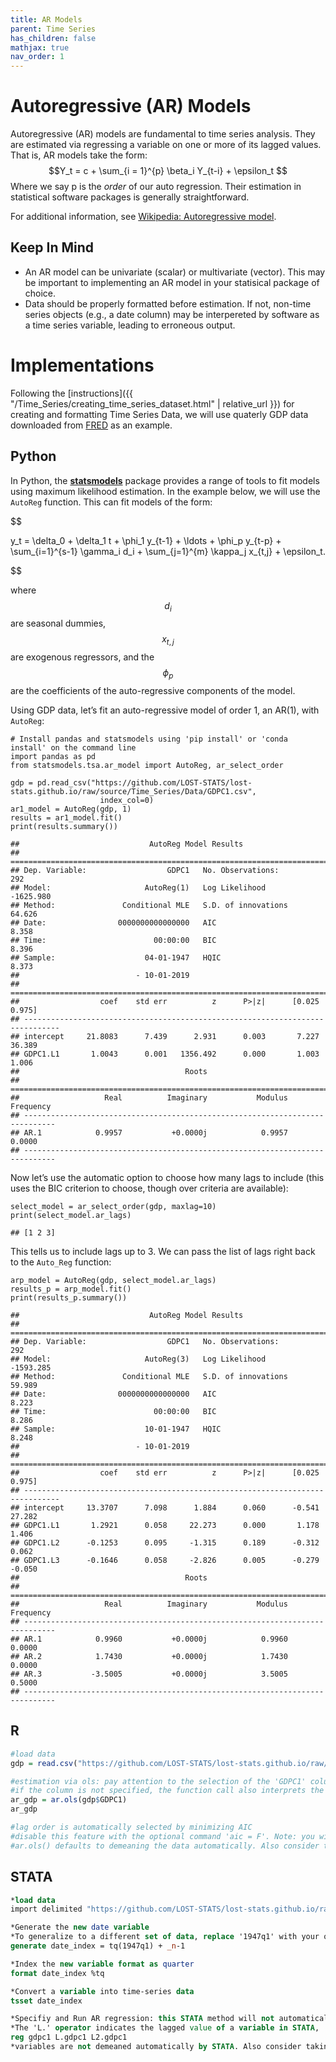 ```yaml
---
title: AR Models
parent: Time Series
has_children: false
mathjax: true
nav_order: 1
---
```


# Autoregressive (AR) Models

Autoregressive (AR) models are fundamental to time series analysis. They are estimated via regressing a variable on one or more of its lagged values. That is, AR models take the form: $$Y_t = c + \sum_{i = 1}^{p} \beta_i Y_{t-i} + \epsilon_t $$ Where we say p is the *order* of our auto regression. Their estimation in statistical software packages is generally straightforward.

For additional information, see [Wikipedia: Autoregressive model](https://en.wikipedia.org/wiki/Autoregressive_model).

## Keep In Mind

- An AR model can be univariate (scalar) or multivariate (vector). This may be important to implementing an AR model in your statisical package of choice.
- Data should be properly formatted before estimation. If not, non-time series objects (e.g., a date column) may be interpereted by software as a time series variable, leading to erroneous output.

# Implementations

Following the [instructions]({{ "/Time_Series/creating_time_series_dataset.html" | relative_url }}) for creating and formatting Time Series Data, we will use quaterly GDP data downloaded from [FRED](https://fred.stlouisfed.org/series/GDPC1) as an example.

## Python

In Python, the
[**statsmodels**](https://www.statsmodels.org/stable/index.html) package
provides a range of tools to fit models using maximum likelihood
estimation. In the example below, we will use the `AutoReg` function. This
can fit models of the form:

$$

y_t = \delta_0 + \delta_1 t + \phi_1 y_{t-1} + \ldots + \phi_p y_{t-p} + \sum_{i=1}^{s-1} \gamma_i d_i + \sum_{j=1}^{m} \kappa_j x_{t,j} + \epsilon_t.

$$

where $$d_i$$ are seasonal dummies, $$x_{t,j}$$ are exogenous regressors, and the $$\phi_p$$ are the coefficients of the auto-regressive components of the model.

Using GDP data, let’s fit an auto-regressive model of order 1, an AR(1), with `AutoReg`:

```python?example=arexample
# Install pandas and statsmodels using 'pip install' or 'conda install' on the command line
import pandas as pd
from statsmodels.tsa.ar_model import AutoReg, ar_select_order

gdp = pd.read_csv("https://github.com/LOST-STATS/lost-stats.github.io/raw/source/Time_Series/Data/GDPC1.csv",
                    index_col=0)
ar1_model = AutoReg(gdp, 1)
results = ar1_model.fit()
print(results.summary())
```

    ##                             AutoReg Model Results
    ## ==============================================================================
    ## Dep. Variable:                  GDPC1   No. Observations:                  292
    ## Model:                     AutoReg(1)   Log Likelihood               -1625.980
    ## Method:               Conditional MLE   S.D. of innovations             64.626
    ## Date:                0000000000000000   AIC                              8.358
    ## Time:                        00:00:00   BIC                              8.396
    ## Sample:                    04-01-1947   HQIC                             8.373
    ##                          - 10-01-2019
    ## ==============================================================================
    ##                  coef    std err          z      P>|z|      [0.025      0.975]
    ## ------------------------------------------------------------------------------
    ## intercept     21.8083      7.439      2.931      0.003       7.227      36.389
    ## GDPC1.L1       1.0043      0.001   1356.492      0.000       1.003       1.006
    ##                                     Roots
    ## =============================================================================
    ##                   Real          Imaginary           Modulus         Frequency
    ## -----------------------------------------------------------------------------
    ## AR.1            0.9957           +0.0000j            0.9957            0.0000
    ## -----------------------------------------------------------------------------

Now let’s use the automatic option to choose how many lags to include (this uses the BIC criterion to choose, though over criteria are available):

```python?example=arexample
select_model = ar_select_order(gdp, maxlag=10)
print(select_model.ar_lags)
```
    ## [1 2 3]

This tells us to include lags up to 3. We can pass the list of lags right back to the
`Auto_Reg` function:

```python?example=arexample
arp_model = AutoReg(gdp, select_model.ar_lags)
results_p = arp_model.fit()
print(results_p.summary())
```

    ##                             AutoReg Model Results
    ## ==============================================================================
    ## Dep. Variable:                  GDPC1   No. Observations:                  292
    ## Model:                     AutoReg(3)   Log Likelihood               -1593.285
    ## Method:               Conditional MLE   S.D. of innovations             59.989
    ## Date:                0000000000000000   AIC                              8.223
    ## Time:                        00:00:00   BIC                              8.286
    ## Sample:                    10-01-1947   HQIC                             8.248
    ##                          - 10-01-2019
    ## ==============================================================================
    ##                  coef    std err          z      P>|z|      [0.025      0.975]
    ## ------------------------------------------------------------------------------
    ## intercept     13.3707      7.098      1.884      0.060      -0.541      27.282
    ## GDPC1.L1       1.2921      0.058     22.273      0.000       1.178       1.406
    ## GDPC1.L2      -0.1253      0.095     -1.315      0.189      -0.312       0.062
    ## GDPC1.L3      -0.1646      0.058     -2.826      0.005      -0.279      -0.050
    ##                                     Roots
    ## =============================================================================
    ##                   Real          Imaginary           Modulus         Frequency
    ## -----------------------------------------------------------------------------
    ## AR.1            0.9960           +0.0000j            0.9960            0.0000
    ## AR.2            1.7430           +0.0000j            1.7430            0.0000
    ## AR.3           -3.5005           +0.0000j            3.5005            0.5000
    ## -----------------------------------------------------------------------------


## R

```r
#load data
gdp = read.csv("https://github.com/LOST-STATS/lost-stats.github.io/raw/source/Time_Series/Data/GDPC1.csv")

#estimation via ols: pay attention to the selection of the 'GDPC1' column.
#if the column is not specified, the function call also interprets the date column as a time series variable!
ar_gdp = ar.ols(gdp$GDPC1)
ar_gdp

#lag order is automatically selected by minimizing AIC
#disable this feature with the optional command 'aic = F'. Note: you will also likely wish to specify the argument 'order.max'.
#ar.ols() defaults to demeaning the data automatically. Also consider taking logs and first differencing for statistically meaningful results.
```

## STATA

```stata
*load data
import delimited "https://github.com/LOST-STATS/lost-stats.github.io/raw/source/Time_Series/Data/GDPC1.csv", clear

*Generate the new date variable
*To generalize to a different set of data, replace '1947q1' with your own series' start date.
generate date_index = tq(1947q1) + _n-1

*Index the new variable format as quarter
format date_index %tq

*Convert a variable into time-series data
tsset date_index

*Specifiy and Run AR regression: this STATA method will not automatically select a lag order.
*The 'L.' operator indicates the lagged value of a variable in STATA, 'L2.' its second lag, and so on.
reg gdpc1 L.gdpc1 L2.gdpc1
*variables are not demeaned automatically by STATA. Also consider taking logs and first differencing for statistically meaningful results.
```
